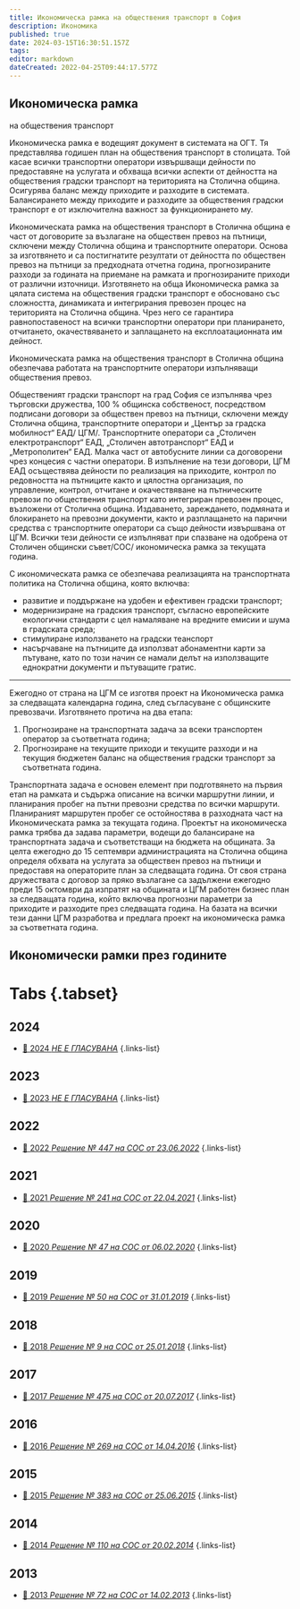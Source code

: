 ```yaml
---
title: Икономическа рамка на обществения транспорт в София
description: Икономика
published: true
date: 2024-03-15T16:30:51.157Z
tags: 
editor: markdown
dateCreated: 2022-04-25T09:44:17.577Z
---
```


## **Икономическа рамка**  
на обществения транспорт

Икономическа рамка е водещият документ в системата на ОГТ. Тя представлява годишен план на обществения транспорт в столицата. Той касае всички транспортни оператори извършващи дейности по предоставяне на услугата и обхваща всички аспекти от дейността на обществения градски транспорт на територията на Столична община. Осигурява баланс между приходите и разходите в системата. Балансирането между приходите и разходите за обществения градски транспорт е от изключителна важност за функционирането му. 

Икономическата рамка на обществения транспорт в Столична община е част от договорите за възлагане на обществен превоз на пътници, сключени между Столична община и транспортните оператори. Основа за изготвянето и са постигнатите резултати от дейността по обществен превоз на пътници за предходната отчетна година, прогнозираните разходи за годината на приемане на рамката и прогнозираните приходи от различни източници. Изготвянето на обща Икономическа рамка за цялата система на обществения градски транспорт е обосновано със сложността, динамиката и интегрирания превозен процес на територията на Столична община. Чрез него се гарантира равнопоставеност на всички транспортни оператори при планирането, отчитането, окачествяването и заплащането на експлоатационната им дейност.

Икономическата рамка на обществения транспорт в Столична община обезпечава работата на транспортните оператори изпълняващи обществения превоз. 

Общественият градски транспорт на град София се изпълнява чрез търговски дружества, 100 % общинска собственост, посредством подписани договори за обществен превоз на пътници, сключени между Столична община, транспортните оператори и „Център за градска мобилност“ ЕАД/ ЦГМ/. Транспортните оператори са „Столичен електротранспорт“ ЕАД, „Столичен автотранспорт“ ЕАД и „Метрополитен“ ЕАД. Малка част от автобусните линии са договорени чрез концесия с частни оператори. В изпълнение на тези договори, ЦГМ ЕАД осъществява дейности по реализация на приходите, контрол по редовността на пътниците както и цялостна организация, по управление, контрол, отчитане и окачествяване на пътническите превози по обществения транспорт като интегриран превозен процес, възложени от Столична община. Издаването, зареждането, подмяната и блокирането на превозни документи, както и разплащането на парични средства с транспортните оператори са също дейности извършвана от ЦГМ. Всички тези дейности се изпълняват при спазване на одобрена от Столичен общински съвет/СОС/ икономическа рамка за текущата година.

С икономическата рамка се обезпечава реализацията на транспортната политика на Столична община, която включва:

-   развитие и поддържане на удобен и ефективен градски транспорт;
-   модернизиране на градския транспорт, съгласно европейските екологични стандарти с цел намаляване на вредните емисии и шума в градската среда;
-   стимулиране използването на градски теанспорт
-   насърчаване на пътниците да използват абонаментни карти за пътуване, като по този начин се намали делът на използващите еднократни документи и пътуващите гратис.


---

Ежегодно от страна на ЦГМ се изготвя проект на Икономическа рамка за следващата календарна година, след съгласуване с общинските превозвачи. Изготвянето протича на два етапа: 
1. Прогнозиране на транспортната задача за всеки транспортен оператор за съответната година; 
2. Прогнозиране на текущите приходи и текущите разходи и на текущия бюджетен баланс на обществения градски транспорт за съответната година.

Транспортната задача е основен елемент при подготвянето на първия етап на рамката и съдържа описание на всички маршрутни линии, и планирания пробег на пътни превозни средства по всички маршрути. Планираният маршрутен пробег се остойностява в разходната част на Икономическата рамка за текущата година. Проектът на икономическа рамка трябва да задава параметри, водещи до балансиране на транспортната задача и съответстващи на бюджета на общината. За целта ежегодно до 15 септември администрацията на Столична община определя обхвата на услугата за обществен превоз на пътници и предоставя на операторите план за следващата година. От своя страна дружествата с договор за пряко възлагане са задължени ежегодно преди 15 октомври да изпратят на общината и ЦГМ работен бизнес план за следващата година, който включва прогнозни параметри за приходите и разходите през следващата година. На базата на всички тези данни ЦГМ разработва и предлага проект на икономическа рамка за съответната година.


## Икономически рамки през годините
# Tabs {.tabset}

## 2024
- [:memo: 2024 *НЕ Е ГЛАСУВАНА*](/bg/economics-and-society/economic-framework/2024)
{.links-list}


## 2023
- [:memo: 2023 *НЕ Е ГЛАСУВАНА*](/bg/economics-and-society/economic-framework/2023)
{.links-list}

## 2022
- [:memo: 2022 *Решение № 447 на СОС от 23.06.2022*](/bg/economics-and-society/economic-framework/2022)
{.links-list}

## 2021
- [:memo: 2021 *Решение № 241 на СОС от 22.04.2021*](/bg/economics-and-society/economic-framework/2021)
{.links-list}

## 2020
- [:memo: 2020 *Решение № 47 на СОС от 06.02.2020*](/bg/economics-and-society/economic-framework/2020)
{.links-list}

## 2019
- [:memo: 2019 *Решение № 50 на СОС от 31.01.2019*](/bg/economics-and-society/economic-framework/2019)
{.links-list}

## 2018
- [:memo: 2018 *Решение № 9 на СОС от 25.01.2018*](/bg/economics-and-society/economic-framework/2018)
{.links-list}

## 2017
- [:memo: 2017 *Решение № 475 на СОС от 20.07.2017*](/bg/economics-and-society/economic-framework/2017)
{.links-list}

## 2016
- [:memo: 2016 *Решение № 269 на СОС от 14.04.2016*](/bg/economics-and-society/economic-framework/2016)
{.links-list}

## 2015
- [:memo: 2015 *Решение № 383 на СОС от 25.06.2015*](/bg/economics-and-society/economic-framework/2015)
{.links-list}

## 2014
- [:memo: 2014 *Решение № 110 на СОС от 20.02.2014*](/bg/economics-and-society/economic-framework/2014)
{.links-list}

## 2013
- [:memo: 2013 *Решение № 72 на СОС от 14.02.2013*](/bg/economics-and-society/economic-framework/2013)
{.links-list}
